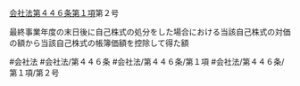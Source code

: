 [会社法第４４６条第１項](会社法＿＿＿＿第４４６条第１項)第２号

最終事業年度の末日後に自己株式の処分をした場合における当該自己株式の対価の額から当該自己株式の帳簿価額を控除して得た額


#会社法
#会社法/第４４６条
#会社法/第４４６条/第１項
#会社法/第４４６条/第１項/第２号
